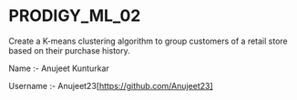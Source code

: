 # PRODIGY_ML_02
Create a K-means clustering algorithm to group customers of a retail store based on their purchase history.

Name :- Anujeet Kunturkar

Username :- Anujeet23[https://github.com/Anujeet23]
